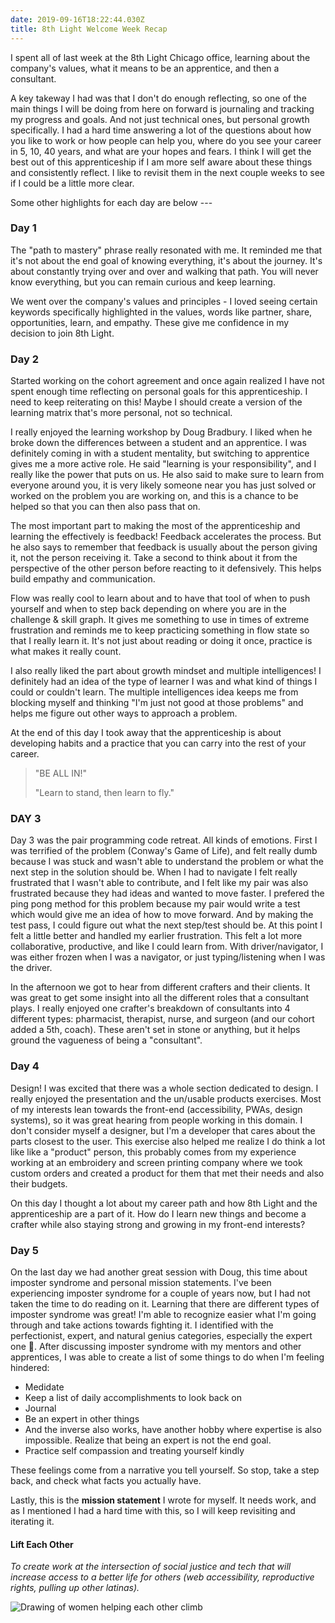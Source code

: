 ```yaml
---
date: 2019-09-16T18:22:44.030Z
title: 8th Light Welcome Week Recap
---
```

I spent all of last week at the 8th Light Chicago office, learning about the company's values, what it means to be an apprentice, and then a consultant.

A key takeway I had was that I don't do enough reflecting, so one of the main things I will be doing from here on forward is journaling and tracking my progress and goals. And not just technical ones, but personal growth specifically. I had a hard time answering a lot of the questions about how you like to work or how people can help you, where do you see your career in 5, 10, 40 years, and what are your hopes and fears. I think I will get the best out of this apprenticeship if I am more self aware about these things and consistently reflect. I like to revisit them in the next couple weeks to see if I could be a little more clear. 

Some other highlights for each day are below ---

### Day 1

The "path to mastery" phrase really resonated with me. It reminded me that it's not about the end goal of knowing everything, it's about the journey. It's about constantly trying over and over and walking that path. You will never know everything, but you can remain curious and keep learning.

We went over the company's values and principles - I loved seeing certain keywords specifically highlighted in the values, words like partner, share, opportunities, learn, and empathy. These give me confidence in my decision to join 8th Light. 

### Day 2

Started working on the cohort agreement and once again realized I have not spent enough time reflecting on personal goals for this apprenticeship. I need to keep reiterating on this! Maybe I should create a version of the learning matrix that's more personal, not so technical.

I really enjoyed the learning workshop by Doug Bradbury. I liked when he broke down the differences between a student and an apprentice. I was definitely coming in with a student mentality, but switching to apprentice gives me a more active role. He said "learning is your responsibility", and I really like the power that puts on us. He also said to make sure to learn from everyone around you, it is very likely someone near you has just solved or worked on the problem you are working on, and this is a chance to be helped so that you can then also pass that on. 

The most important part to making the most of the apprenticeship and learning the effectively is feedback! Feedback accelerates the process. But he also says to remember that feedback is usually about the person giving it, not the person receiving it. Take a second to think about it from the perspective of the other person before reacting to it defensively. This helps build empathy and communication. 

Flow was really cool to learn about and to have that tool of when to push yourself and when to step back depending on where you are in the challenge & skill graph. It gives me something to use in times of extreme frustration and reminds me to keep practicing something in flow state so that I really learn it. It's not just about reading or doing it once, practice is what makes it really count. 

I also really liked the part about growth mindset and multiple intelligences! I definitely had an idea of the type of learner I was and what kind of things I could or couldn't learn. The multiple intelligences idea keeps me from blocking myself and thinking "I'm just not good at those problems" and helps me figure out other ways to approach a problem.

At the end of this day I took away that the apprenticeship is about developing habits and a practice that you can carry into the rest of your career. 

> "BE ALL IN!"
>
> "Learn to stand, then learn to fly."

### DAY 3

Day 3 was the pair programming code retreat. All kinds of emotions. First I was terrified of the problem (Conway's Game of Life), and felt really dumb because I was stuck and wasn't able to understand the problem or what the next step in the solution should be. When I had to navigate I felt really frustrated that I wasn't able to contribute, and I felt like my pair was also frustrated because they had ideas and wanted to move faster. I prefered the ping pong method for this problem because my pair would write a test which would give me an idea of how to move forward. And by making the test pass, I could figure out what the next step/test should be. At this point I felt a little better and handled my earlier frustration. This felt a lot more collaborative, productive, and like I could learn from. With driver/navigator, I was either frozen when I was a navigator, or just typing/listening when I was the driver. 

In the afternoon we got to hear from different crafters and their clients. It was great to get some insight into all the different roles that a consultant plays. I really enjoyed one crafter's breakdown of consultants into 4 different types: pharmacist, therapist, nurse, and surgeon (and our cohort added a 5th, coach). These aren't set in stone or anything, but it helps ground the vagueness of being a "consultant".

### Day 4

Design! I was excited that there was a whole section dedicated to design. I really enjoyed the presentation and the un/usable products exercises. Most of my interests lean towards the front-end (accessibility, PWAs, design systems), so it was great hearing from people working in this domain. I don't consider myself a designer, but I'm a developer that cares about the parts closest to the user. This exercise also helped me realize I do think a lot like like a "product" person, this probably comes from my experience working at an embroidery and screen printing company where we took custom orders and created a product for them that met their needs and also their budgets. 

On this day I thought a lot about my career path and how 8th Light and the apprenticeship are a part of it. How do I learn new things and become a crafter while also staying strong and growing in my front-end interests?

### Day 5

On the last day we had another great session with Doug, this time about imposter syndrome and personal mission statements. I've been experiencing imposter syndrome for a couple of years now, but I had not taken the time to do reading on it. Learning that there are different types of imposter syndrome was great! I'm able to recognize easier what I'm going through and take actions towards fighting it. I identified with the perfectionist, expert, and natural genius categories, especially the expert one 😬. After discussing imposter syndrome with my mentors and other apprentices, I was able to create a list of some things to do when I'm feeling hindered:

* Medidate
* Keep a list of daily accomplishments to look back on
* Journal
* Be an expert in other things
* And the inverse also works, have another hobby where expertise is also impossible. Realize that being an expert is not the end goal.
* Practice self compassion and treating yourself kindly

These feelings come from a narrative you tell yourself. So stop, take a step back, and check what facts you actually have.

Lastly, this is the __mission statement__ I wrote for myself. It needs work, and as I mentioned I had a hard time with this, so I will keep revisiting and iterating it. 

#### Lift Each Other

_To create work at the intersection of social justice and tech that will increase access to a better life for others (web accessibility, reproductive rights, pulling up other latinas)._

![Drawing of women helping each other climb](https://media.giphy.com/media/3o7abBphHJngINCHio/giphy.gif)
